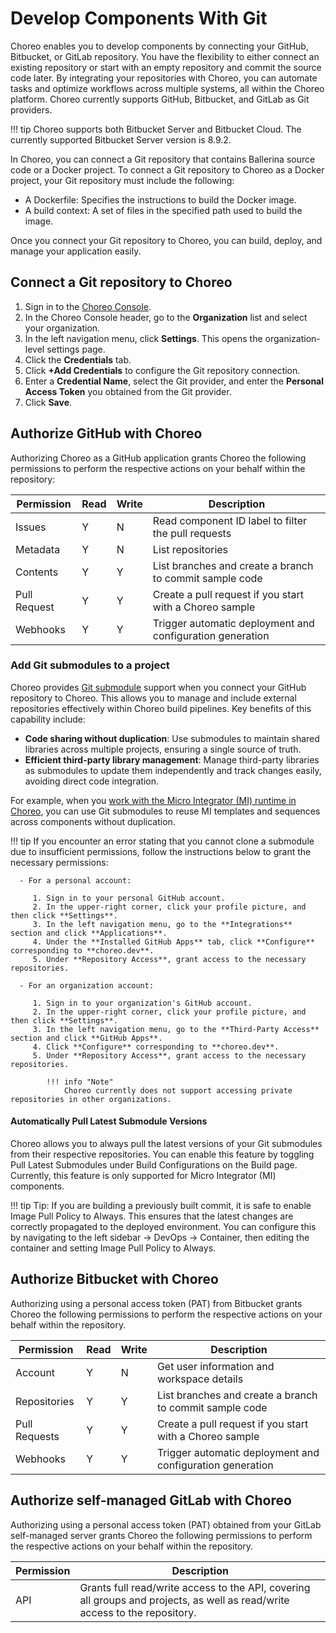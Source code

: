 # Develop Components With Git

Choreo enables you to develop components by connecting your GitHub, Bitbucket, or GitLab repository. You have the flexibility to either connect an existing repository or start with an empty repository and commit the source code later. By integrating your repositories with Choreo, you can automate tasks and optimize workflows across multiple systems, all within the Choreo platform.  Choreo currently supports GitHub, Bitbucket, and GitLab as Git providers. 

!!! tip
    Choreo supports both Bitbucket Server and Bitbucket Cloud. The currently supported Bitbucket Server version is 8.9.2.

In Choreo, you can connect a Git repository that contains Ballerina source code or a Docker project. To connect a Git repository to Choreo as a Docker project, your Git repository must include the following:

 - A Dockerfile: Specifies the instructions to build the Docker image. 
 - A build context: A set of files in the specified path used to build the image.

Once you connect your Git repository to Choreo, you can build, deploy, and manage your application easily. 

## Connect a Git repository to Choreo

1. Sign in to the [Choreo Console](https://console.choreo.dev/).
2. In the Choreo Console header, go to the **Organization** list and select your organization. 
3. In the left navigation menu, click **Settings**. This opens the organization-level settings page. 
4. Click the **Credentials** tab. 
5. Click **+Add Credentials** to configure the Git repository connection.
6. Enter a **Credential Name**, select the Git provider, and enter the **Personal Access Token** you obtained from the Git provider.
7. Click **Save**.  

## Authorize GitHub with Choreo 

Authorizing Choreo as a GitHub application grants Choreo the following permissions to perform the respective actions on your behalf within the repository:

|Permission   | Read| Write| Description                                                           |
|-------------|-----|------|-----------------------------------------------------------------------|
|Issues       | Y   | N    | Read component ID label to filter the pull requests                   |
|Metadata     | Y   | N    | List repositories                                                     |
|Contents     | Y   | Y    | List branches and create a branch to commit sample code               |
|Pull Request | Y   | Y    | Create a pull request if you start with a Choreo sample               |
|Webhooks     | Y   | Y    | Trigger automatic deployment and configuration generation             |

### Add Git submodules to a project

Choreo provides [Git submodule](https://git-scm.com/book/en/v2/Git-Tools-Submodules) support when you connect your GitHub repository to Choreo. This allows you to manage and include external repositories effectively within Choreo build pipelines. Key benefits of this capability include:

  - **Code sharing without duplication**: Use submodules to maintain shared libraries across multiple projects, ensuring a single source of truth.
  - **Efficient third-party library management**: Manage third-party libraries as submodules to update them independently and track changes easily, avoiding direct code integration.

For example, when you [work with the Micro Integrator (MI) runtime in Choreo](./work-with-the-micro-integrator-runtime-in-choreo.md), you can use Git submodules to reuse MI templates and sequences across components without duplication.

!!! tip 
    If you encounter an error stating that you cannot clone a submodule due to insufficient permissions, follow the instructions below to grant the necessary permissions:

      - For a personal account:

         1. Sign in to your personal GitHub account.
         2. In the upper-right corner, click your profile picture, and then click **Settings**.
         3. In the left navigation menu, go to the **Integrations** section and click **Applications**.
         4. Under the **Installed GitHub Apps** tab, click **Configure** corresponding to **choreo.dev**.
         5. Under **Repository Access**, grant access to the necessary repositories.

      - For an organization account:

         1. Sign in to your organization's GitHub account.
         2. In the upper-right corner, click your profile picture, and then click **Settings**.
         3. In the left navigation menu, go to the **Third-Party Access** section and click **GitHub Apps**.
         4. Click **Configure** corresponding to **choreo.dev**.
         5. Under **Repository Access**, grant access to the necessary repositories.

            !!! info "Note"
                Choreo currently does not support accessing private repositories in other organizations.

#### Automatically Pull Latest Submodule Versions
Choreo allows you to always pull the latest versions of your Git submodules from their respective repositories. You can enable this feature by toggling Pull Latest Submodules under Build Configurations on the Build page. Currently, this feature is only supported for Micro Integrator (MI) components.

!!! tip
    Tip: If you are building a previously built commit, it is safe to enable Image Pull Policy to Always. This ensures that the latest changes are correctly propagated to the deployed environment. You can configure this by navigating to the left sidebar → DevOps → Container, then editing the container and setting Image Pull Policy to Always.

## Authorize Bitbucket with Choreo

Authorizing using a personal access token (PAT) from Bitbucket grants Choreo the following permissions to perform the respective actions on your behalf within the repository.

|Permission    | Read| Write| Description                                                        |
|--------------|-----|------|--------------------------------------------------------------------|
|Account       | Y   | N    | Get user information and workspace details                         |
|Repositories  | Y   | Y    | List branches and create a branch to commit sample code            |
|Pull Requests | Y   | Y    | Create a pull request if you start with a Choreo sample            |
|Webhooks      | Y   | Y    | Trigger automatic deployment and configuration generation          |

## Authorize self-managed GitLab with Choreo

Authorizing using a personal access token (PAT) obtained from your GitLab self-managed server grants Choreo the following permissions to perform the respective actions on your behalf within the repository.

|Permission    | Description                                                                         |
|--------------|-------------------------------------------------------------------------------------|
|API           | Grants full read/write access to the API, covering all groups and projects, as well as read/write access to the repository.|
